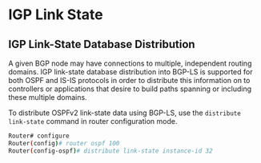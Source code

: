 # IGP Link State

## IGP Link-State Database Distribution

A given BGP node may have connections to multiple, independent routing domains. IGP link-state database distribution into BGP-LS is supported for both OSPF and IS-IS protocols in order to distribute this information on to controllers or applications that desire to build paths spanning or including these multiple domains.

To distribute OSPFv2 link-state data using BGP-LS, use the `distribute link-state` command in router configuration mode.

```bash
Router# configure
Router(config)# router ospf 100
Router(config-ospf)# distribute link-state instance-id 32
```